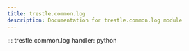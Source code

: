 ```yaml
---
title: trestle.common.log
description: Documentation for trestle.common.log module
---
```

::: trestle.common.log
handler: python
